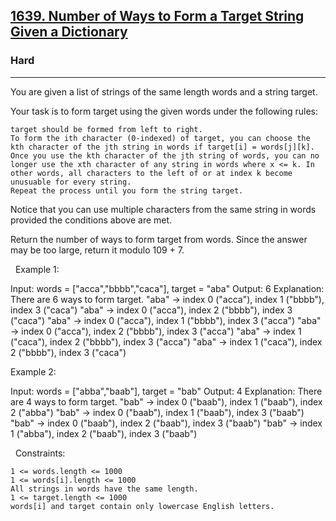 <h2><a href="https://leetcode.com/problems/number-of-ways-to-form-a-target-string-given-a-dictionary/description/">1639. Number of Ways to Form a Target String Given a Dictionary</a></h2><h3>Hard</h3><hr>You are given a list of strings of the same length words and a string target.

Your task is to form target using the given words under the following rules:


	target should be formed from left to right.
	To form the ith character (0-indexed) of target, you can choose the kth character of the jth string in words if target[i] = words[j][k].
	Once you use the kth character of the jth string of words, you can no longer use the xth character of any string in words where x <= k. In other words, all characters to the left of or at index k become unusuable for every string.
	Repeat the process until you form the string target.


Notice that you can use multiple characters from the same string in words provided the conditions above are met.

Return the number of ways to form target from words. Since the answer may be too large, return it modulo 109 + 7.

 
Example 1:

Input: words = ["acca","bbbb","caca"], target = "aba"
Output: 6
Explanation: There are 6 ways to form target.
"aba" -> index 0 ("acca"), index 1 ("bbbb"), index 3 ("caca")
"aba" -> index 0 ("acca"), index 2 ("bbbb"), index 3 ("caca")
"aba" -> index 0 ("acca"), index 1 ("bbbb"), index 3 ("acca")
"aba" -> index 0 ("acca"), index 2 ("bbbb"), index 3 ("acca")
"aba" -> index 1 ("caca"), index 2 ("bbbb"), index 3 ("acca")
"aba" -> index 1 ("caca"), index 2 ("bbbb"), index 3 ("caca")


Example 2:

Input: words = ["abba","baab"], target = "bab"
Output: 4
Explanation: There are 4 ways to form target.
"bab" -> index 0 ("baab"), index 1 ("baab"), index 2 ("abba")
"bab" -> index 0 ("baab"), index 1 ("baab"), index 3 ("baab")
"bab" -> index 0 ("baab"), index 2 ("baab"), index 3 ("baab")
"bab" -> index 1 ("abba"), index 2 ("baab"), index 3 ("baab")


 
Constraints:


	1 <= words.length <= 1000
	1 <= words[i].length <= 1000
	All strings in words have the same length.
	1 <= target.length <= 1000
	words[i] and target contain only lowercase English letters.

